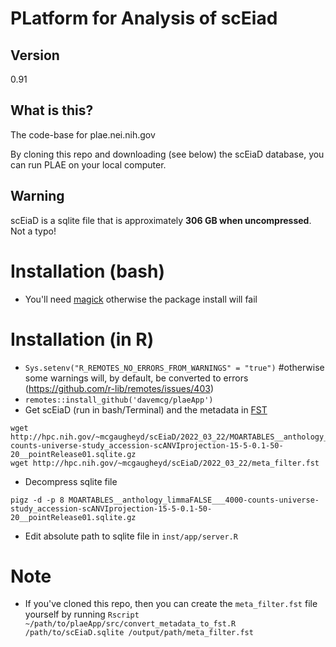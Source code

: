 # PLatform for Analysis of scEiad

## Version
0.91

## What is this?
The code-base for plae.nei.nih.gov

By cloning this repo and downloading (see below) the scEiaD database, you can run PLAE on your local computer.

## Warning
scEiaD is a sqlite file that is approximately **306 GB when uncompressed**. Not a typo! 

# Installation (bash)

  - You'll need [magick](https://imagemagick.org/index.php) otherwise the package install will fail
  
# Installation (in R)
  - `Sys.setenv("R_REMOTES_NO_ERRORS_FROM_WARNINGS" = "true")` #otherwise some warnings will, by default, be converted to errors (https://github.com/r-lib/remotes/issues/403)
  - `remotes::install_github('davemcg/plaeApp')`
  -  Get scEiaD (run in bash/Terminal) and the metadata in [FST](https://www.fstpackage.org)

    wget http://hpc.nih.gov/~mcgaugheyd/scEiaD/2022_03_22/MOARTABLES__anthology_limmaFALSE___4000-counts-universe-study_accession-scANVIprojection-15-5-0.1-50-20__pointRelease01.sqlite.gz
    wget http://hpc.nih.gov/~mcgaugheyd/scEiaD/2022_03_22/meta_filter.fst
    
  -  Decompress sqlite file
  
    pigz -d -p 8 MOARTABLES__anthology_limmaFALSE___4000-counts-universe-study_accession-scANVIprojection-15-5-0.1-50-20__pointRelease01.sqlite.gz
  - Edit absolute path to sqlite file in `inst/app/server.R`

# Note
  - If you've cloned this repo, then you can create the `meta_filter.fst` file yourself by running `Rscript ~/path/to/plaeApp/src/convert_metadata_to_fst.R /path/to/scEiaD.sqlite /output/path/meta_filter.fst`
